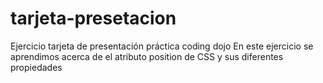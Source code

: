 # tarjeta-presetacion
Ejercicio tarjeta de presentación práctica coding dojo
En este ejercicio se aprendimos acerca de el atributo position de CSS y sus diferentes propiedades
